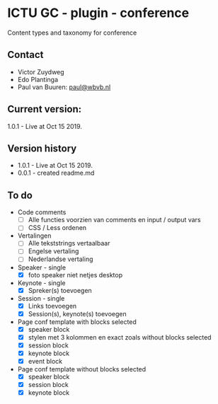 # ICTU GC - plugin - conference
 Content types and taxonomy for conference


## Contact
* Victor Zuydweg
* Edo Plantinga
* Paul van Buuren: paul@wbvb.nl

## Current version:
1.0.1 - Live at Oct 15 2019.

## Version history
* 1.0.1 - Live at Oct 15 2019.
* 0.0.1 - created readme.md




## To do

* Code comments
	- [ ] Alle functies voorzien van comments en input / output vars
	- [ ] CSS / Less ordenen
* Vertalingen
	- [ ] Alle tekststrings vertaalbaar
	- [ ] Engelse vertaling
	- [ ] Nederlandse vertaling
* Speaker - single
	- [x] foto speaker niet netjes desktop
* Keynote - single
	- [x] Spreker(s) toevoegen
* Session - single
	- [x] Links toevoegen
	- [x] Session(s), keynote(s) toevoegen
* Page conf template with blocks selected
	- [x] speaker block
	- [x] stylen met 3 kolommen en exact zoals without blocks selected	
	- [x] session block
	- [x] keynote block
	- [x] event block
* Page conf template without blocks selected
	- [x] speaker block
	- [x] session block
	- [x] keynote block
